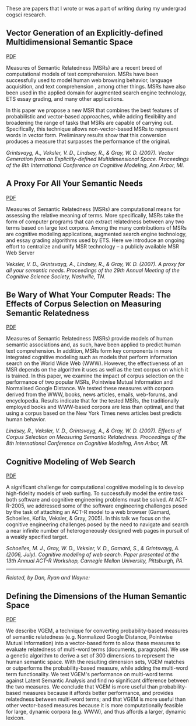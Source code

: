 These are papers that I wrote or was a part of writing during my undergrad cogsci research.

## Vector Generation of an Explicitly-defined Multidimensional Semantic Space

[PDF](https://github.com/lyoshenka/papers/raw/master/grintsvayg07iccm.pdf)

Measures of Semantic Relatedness (MSRs) are a recent breed of computational models of text comprehension. MSRs have been successfully used to model human web browsing behavior, language acquisition, and text comprehension , among other things. MSRs have also been used in the applied domain for augmented search engine technology, ETS essay grading, and many other applications. 

In this paper we propose a new MSR that combines the best features of probabilistic and vector-based approaches, while adding flexibility and broadening the range of tasks that MSRs are capable of carrying out. Specifically, this technique allows non-vector-based MSRs to represent words in vector form. Preliminary results show that this conversion produces a measure that surpasses the performance of the original.

*Grintsvayg, A., Veksler, V. D., Lindsey, R., & Gray, W. D. (2007). Vector Generation from an Explicitly-defined Multidimensional Space. Proceedings of the 8th International Conference on Cognitive Modeling, Ann Arbor, MI.*

## A Proxy For All Your Semantic Needs

[PDF](https://github.com/lyoshenka/papers/raw/master/a-proxy-for-all-your-semantic-needs.pdf)

Measures of Semantic Relatedness (MSRs) are computational means for assessing the relative meaning of terms. More specifically, MSRs take the form of computer programs that can extract relatedness between any two terms based on large text corpora. Among the many contributions of MSRs are cognitive modeling applications, augmented search engine technology, and essay grading algorithms used by ETS. Here we introduce an ongoing effort to centralize and unify MSR technology – a publicly available MSR Web Server

*Veksler, V. D., Grintsvayg, A., Lindsey, R., & Gray, W. D. (2007). A proxy for all your semantic needs. Proceedings of the 29th Annual Meeting of the Cognitive Science Society, Nashville, TN.*

## Be Wary of What Your Computer Reads: The Effects of Corpus Selection on Measuring Semantic Relatedness

[PDF](https://github.com/lyoshenka/papers/raw/master/LindVeksGrintGray07_ICCM-libre.pdf)

Measures of Semantic Relatedness (MSRs) provide models of human semantic associations and, as such, have been applied to predict human text comprehension. In addition, MSRs form key components in more integrated cognitive modeling such as models that perform information search on the World Wide Web (WWW). However, the effectiveness of an MSR depends on the algorithm it uses as well as the text corpus on which it is trained. In this paper, we examine the impact of corpus selection on the performance of two popular MSRs, Pointwise Mutual Information and Normalised Google Distance. We tested these measures with corpora derived from the WWW, books, news articles, emails, web-forums, and encyclopedia. Results indicate that for the tested MSRs, the traditionally employed books and WWW-based corpora are less than optimal, and that using a corpus based on the New York Times news articles best predicts human behavior.

*Lindsey, R., Veksler, V. D., Grintsvayg, A., & Gray, W. D. (2007). Effects of Corpus Selection on Measuring Semantic Relatedness. Proceedings of the 8th International Conference on Cognitive Modeling, Ann Arbor, MI.*

## Cognitive Modeling of Web Search

[PDF](https://github.com/lyoshenka/papers/raw/master/SGVGG06_ACTR.pdf)

A significant challenge for computational cognitive modeling is to develop high-fidelity models of web surfing. To successfully model the entire task both software and cognitive engineering problems must be solved. At ACT-R-2005, we addressed some of the software engineering challenges posed by the task of attaching an ACT-R model to a web browser (Gamard, Schoelles, Kofila, Veksler, & Gray, 2005). In this talk we focus on the cognitive engineering challenges posed by the need to navigate and search a near infinite number of heterogeneously designed web pages in pursuit of a weakly specified target.

*Schoelles, M. J., Gray, W. D., Veksler, V. D., Gamard, S., & Grintsvayg, A. (2006, July). Cognitive modeling of web search. Paper presented at the 13th Annual ACT-R Workshop, Carnegie Mellon University, Pittsburgh, PA.*


---

*Related, by Dan, Ryan and Wayne:*

## Defining the Dimensions of the Human Semantic Space

[PDF](https://github.com/lyoshenka/papers/raw/master/pp718-veksler.pdf)

We describe VGEM, a technique for converting probability-based measures of semantic relatedness (e.g. Normalized Google Distance, Pointwise Mutual Information) into a vector-based form to allow these measures to evaluate relatedness of multi-word terms (documents, paragraphs). We use a genetic algorithm to derive a set of 300 dimensions to represent the human semantic space. With the resulting dimension sets, VGEM matches or outperforms the probability-based measure, while adding the multi-word term functionality. We test VGEM's performance on multi-word terms against Latent Semantic Analysis and find no significant difference between the two measures. We conclude that VGEM is more useful than probability-based measures because it affords better performance, and provides relatedness between multi-word terms; and that VGEM is more useful than other vector-based measures because it is more computationally feasible for large, dynamic corpora (e.g. WWW), and thus affords a larger, dynamic lexicon.
